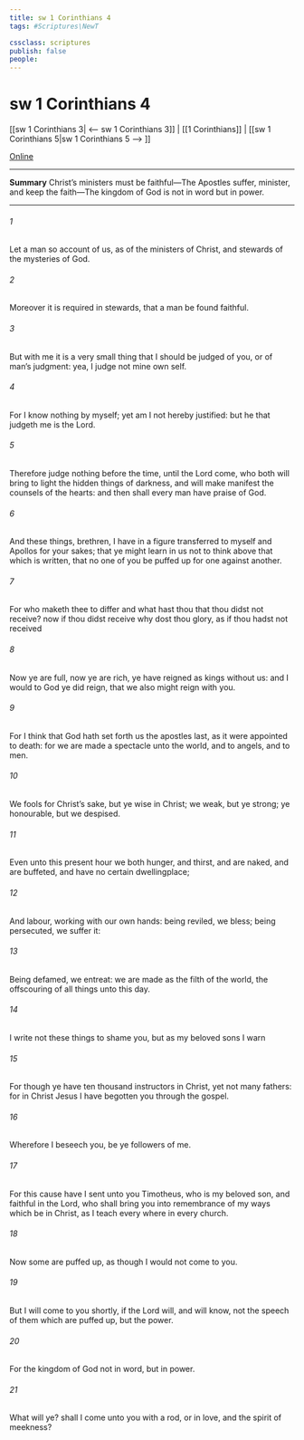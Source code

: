 ```yaml
---
title: sw 1 Corinthians 4
tags: #Scriptures\NewT

cssclass: scriptures
publish: false
people:
---
```


# sw 1 Corinthians 4
[[sw 1 Corinthians 3| <-- sw 1 Corinthians 3]] | [[1 Corinthians]] | [[sw 1 Corinthians 5|sw 1 Corinthians 5 --> ]]

[Online](https://churchofjesuschrist.org/study/scriptures/nt/1-cor/4?lang=eng)

---
__Summary__
Christ’s ministers must be faithful—The Apostles suffer, minister, and keep the faith—The kingdom of God is not in word but in power.

---
###### 1 
Let a man so account of us, as of the ministers of Christ, and stewards of the mysteries of God.

###### 2 
Moreover it is required in stewards, that a man be found faithful.

###### 3 
But with me it is a very small thing that I should be judged of you, or of man’s judgment: yea, I judge not mine own self.

###### 4 
For I know nothing by myself; yet am I not hereby justified: but he that judgeth me is the Lord.

###### 5 
Therefore judge nothing before the time, until the Lord come, who both will bring to light the hidden things of darkness, and will make manifest the counsels of the hearts: and then shall every man have praise of God.

###### 6 
And these things, brethren, I have in a figure transferred to myself and  Apollos for your sakes; that ye might learn in us not to think  above that which is written, that no one of you be puffed up for one against another.

###### 7 
For who maketh thee to differ  and what hast thou that thou didst not receive? now if thou didst receive  why dost thou glory, as if thou hadst not received 

###### 8 
Now ye are full, now ye are rich, ye have reigned as kings without us: and I would to God ye did reign, that we also might reign with you.

###### 9 
For I think that God hath set forth us the apostles last, as it were appointed to death: for we are made a spectacle unto the world, and to angels, and to men.

###### 10 
We  fools for Christ’s sake, but ye  wise in Christ; we  weak, but ye  strong; ye  honourable, but we  despised.

###### 11 
Even unto this present hour we both hunger, and thirst, and are naked, and are buffeted, and have no certain dwellingplace;

###### 12 
And labour, working with our own hands: being reviled, we bless; being persecuted, we suffer it:

###### 13 
Being defamed, we entreat: we are made as the filth of the world,  the offscouring of all things unto this day.

###### 14 
I write not these things to shame you, but as my beloved sons I warn 

###### 15 
For though ye have ten thousand instructors in Christ, yet  not many fathers: for in Christ Jesus I have begotten you through the gospel.

###### 16 
Wherefore I beseech you, be ye followers of me.

###### 17 
For this cause have I sent unto you Timotheus, who is my beloved son, and faithful in the Lord, who shall bring you into remembrance of my ways which be in Christ, as I teach every where in every church.

###### 18 
Now some are puffed up, as though I would not come to you.

###### 19 
But I will come to you shortly, if the Lord will, and will know, not the speech of them which are puffed up, but the power.

###### 20 
For the kingdom of God  not in word, but in power.

###### 21 
What will ye? shall I come unto you with a rod, or in love, and  the spirit of meekness?

